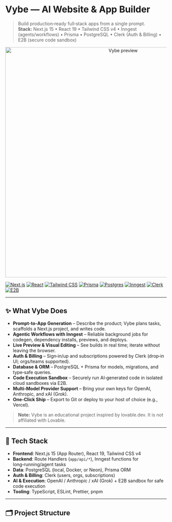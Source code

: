 # Vybe — AI Website & App Builder

> Build production‑ready full‑stack apps from a single prompt.  
> **Stack:** Next.js 15 • React 19 • Tailwind CSS v4 • Inngest (agents/workflows) • Prisma • PostgreSQL • Clerk (Auth & Billing) • E2B (secure code sandbox)

<p align="center">
  <img src="./public/og.png" alt="Vybe preview" width="720"/>
</p>

[![Next.js](https://img.shields.io/badge/Next.js-15-black.svg?logo=next.js)](https://nextjs.org/)
[![React](https://img.shields.io/badge/React-19-20232a.svg?logo=react)](https://react.dev/)
[![Tailwind CSS](https://img.shields.io/badge/Tailwind_CSS-v4-38B2AC.svg?logo=tailwind-css)](https://tailwindcss.com/)
[![Prisma](https://img.shields.io/badge/Prisma-ORM-2D3748.svg?logo=prisma)](https://www.prisma.io/)
[![Postgres](https://img.shields.io/badge/PostgreSQL-DB-4169E1.svg?logo=postgresql)](https://www.postgresql.org/)
[![Inngest](https://img.shields.io/badge/Inngest-Workflows-0b76e0.svg)](https://www.inngest.com/)
[![Clerk](https://img.shields.io/badge/Clerk-Auth%20%26%20Billing-6C47FF.svg)](https://clerk.com/)
[![E2B](https://img.shields.io/badge/E2B-Code%20Sandbox-000.svg)](https://e2b.dev/)

---

## ✨ What Vybe Does

- **Prompt‑to‑App Generation** – Describe the product; Vybe plans tasks, scaffolds a Next.js project, and writes code.
- **Agentic Workflows with Inngest** – Reliable background jobs for codegen, dependency installs, previews, and deploys.
- **Live Preview & Visual Editing** – See builds in real time; iterate without leaving the browser.
- **Auth & Billing** – Sign‑in/up and subscriptions powered by Clerk (drop‑in UI; orgs/teams supported).
- **Database & ORM** – PostgreSQL + Prisma for models, migrations, and type‑safe queries.
- **Code Execution Sandbox** – Securely run AI‑generated code in isolated cloud sandboxes via E2B.
- **Multi‑Model Provider Support** – Bring your own keys for OpenAI, Anthropic, and xAI (Grok).
- **One‑Click Ship** – Export to Git or deploy to your host of choice (e.g., Vercel).

> **Note:** Vybe is an educational project inspired by lovable.dev. It is not affiliated with Lovable.

---

## 🧱 Tech Stack

- **Frontend**: Next.js 15 (App Router), React 19, Tailwind CSS v4
- **Backend**: Route Handlers (`app/api/*`), Inngest functions for long‑running/agent tasks
- **Data**: PostgreSQL (local, Docker, or Neon), Prisma ORM
- **Auth & Billing**: Clerk (users, orgs, subscriptions)
- **AI & Execution**: OpenAI / Anthropic / xAI (Grok) + E2B sandbox for safe code execution
- **Tooling**: TypeScript, ESLint, Prettier, pnpm

---

## 🗂️ Project Structure

